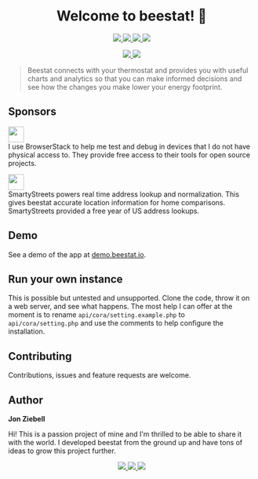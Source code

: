 <h1 align="center">Welcome to beestat! 👋</h1>
<p align="center">
  <a href="https://github.com/beestat/app/issues" target="_blank">
    <img src="https://img.shields.io/github/issues/beestat/app.svg" />
  </a>
  <a href="https://github.com/beestat/app/issues?q=is%3Aissue+is%3Aclosed" target="_blank">
    <img src="https://img.shields.io/github/issues-closed/beestat/app.svg" />
  </a>
  <a href="https://github.com/beestat/app/blob/master/LICENSE" target="_blank">
    <img src="https://img.shields.io/github/license/beestat/app.svg" />
  </a>
  <a href="https://github.com/beestat/app/commits/master" target="_blank">
    <img src="https://img.shields.io/github/last-commit/beestat/app.svg" />
  </a>
</p>

<p align="center">
  <a href="https://status.beestat.io" target="_blank">
    <img src="https://img.shields.io/uptimerobot/status/m782893860-419cc0327f06e1ed9af8cac6.svg" />
  </a>
  <a href="https://status.beestat.io" target="_blank">
    <img src="https://img.shields.io/uptimerobot/ratio/7/m782893860-419cc0327f06e1ed9af8cac6.svg" />
  </a>
</p>

> Beestat connects with your thermostat and provides you with useful charts and analytics so that you can make informed decisions and see how the changes you make lower your energy footprint.

## Sponsors

<a href="https://www.browserstack.com/" target="_blank"><img src="https://marker.io/vendor/img/logo/browserstack-logo.svg" height="32px"/></a><br/>
I use BrowserStack to help me test and debug in devices that I do not have physical access to. They provide free access to their tools for open source projects.

<a href="https://smartystreets.com/" target="_blank"><img src="https://d79i1fxsrar4t.cloudfront.net/assets/img/company/brand/smartystreets.b24876d8.png" height="32px"/></a><br/>
SmartyStreets powers real time address lookup and normalization. This gives beestat accurate location information for home comparisons. SmartyStreets provided a free year of US address lookups.


## Demo

See a demo of the app at <a href="https://demo.beestat.io" target="_blank">demo.beestat.io</a>.


## Run your own instance

This is possible but untested and unsupported. Clone the code, throw it on a web server, and see what happens. The most help I can offer at the moment is to rename `api/cora/setting.example.php` to `api/cora/setting.php` and use the comments to help configure the installation.


## Contributing

Contributions, issues and feature requests are welcome.


## Author

 **Jon Ziebell**

Hi! This is a passion project of mine and I'm thrilled to be able to share it with the world. I developed beestat from the ground up and have tons of ideas to grow this project further.


<p align="center">
  <a href="https://www.patreon.com/beestat" target="_blank">
    <img src="https://img.shields.io/badge/Support%20beestat-83+-lightgrey.svg?style=social&logo=patreon" />
  </a>
  <a href="https://twitter.com/beestat_io" target="_blank">
    <img src="https://img.shields.io/twitter/follow/beestat_io.svg?style=social" />
  </a>
  <a href="https://reddit.com/r/beestat" target="_blank">
    <img src="https://img.shields.io/reddit/subreddit-subscribers/beestat.svg?style=social" />
  </a>
</p>
